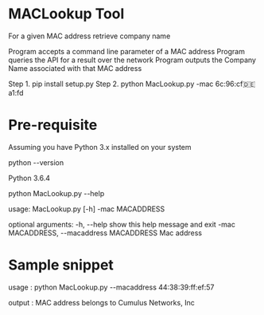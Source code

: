 # MACLookup Tool
For a given MAC address  retrieve company name

Program accepts a command line parameter of a MAC address
Program queries the API for a result over the network
Program outputs the Company Name associated with that MAC address 

Step 1. pip install setup.py
Step 2. python MacLookup.py -mac 6c:96:cf:de:a1:fd 

# Pre-requisite 
Assuming you have Python 3.x installed on your system

python --version

Python 3.6.4

python MacLookup.py --help

usage: MacLookup.py [-h] -mac MACADDRESS

optional arguments:
  -h, --help            show this help message and exit
  -mac MACADDRESS, --macaddress MACADDRESS
                        Mac address
                        
# Sample snippet 

usage : python MacLookup.py --macaddress 44:38:39:ff:ef:57 

output : MAC address belongs to Cumulus Networks, Inc
